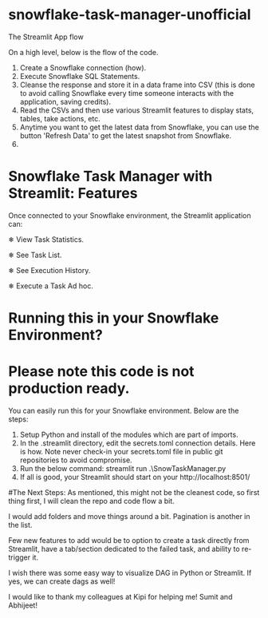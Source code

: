 # snowflake-task-manager-unofficial
The Streamlit App flow

On a high level, below is the flow of the code. 
1. Create a Snowflake connection (how).
2. Execute Snowflake SQL Statements.
3. Cleanse the response and store it in a data frame into CSV (this is done to avoid calling Snowflake every time someone interacts with the application, saving credits).
4. Read the CSVs and then use various Streamlit features to display stats, tables, take actions, etc.
5. Anytime you want to get the latest data from Snowflake, you can use the button 'Refresh Data' to get the latest snapshot from Snowflake.
6. 

# Snowflake Task Manager with Streamlit: Features
Once connected to your Snowflake environment, the Streamlit application can:

❄ View Task Statistics.

❄ See Task List.

❄ See Execution History.

❄ Execute a Task Ad hoc.


# Running this in your Snowflake Environment?

# Please note this code is not production ready. 

You can easily run this for your Snowflake environment. Below are the steps:
1. Setup Python and install of the modules which are part of imports.
2. In the .streamlit directory, edit the secrets.toml connection details. Here is how. Note never check-in your secrets.toml file in public git repositories to avoid compromise.
3. Run the below command: streamlit run .\SnowTaskManager.py
4. If all is good, your Streamlit should start on your http://localhost:8501/ 

#The Next Steps:
As mentioned, this might not be the cleanest code, so first thing first, I will clean the repo and code flow a bit. 

I would add folders and move things around a bit. Pagination is another in the list.

Few new features to add would be to option to create a task directly from Streamlit, have a tab/section  dedicated to the failed task, and ability to re-trigger it. 

I wish there was some easy way to visualize DAG in Python or Streamlit. If yes, we can create dags as well!

I would like to thank my colleagues at Kipi for helping me! Sumit and Abhijeet!
